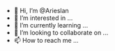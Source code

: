 - 👋 Hi, I’m @Arieslan
- 👀 I’m interested in ...
- 🌱 I’m currently learning ...
- 💞️ I’m looking to collaborate on ...
- 📫 How to reach me ...

<!---
Arieslan/Arieslan is a ✨ special ✨ repository because its `README.md` (this file) appears on your GitHub profile.
You can click the Preview link to take a look at your changes.
--->
